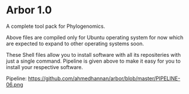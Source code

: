 # Arbor 1.0
A complete tool pack for Phylogenomics. 

Above files are compiled only for Ubuntu operating system for now which are expected to expand to other operating systems soon.

These Shell files allow you to install software with all its repositeries with just a single command. Pipeline is given above to make it easy for you to install your respective software.

Pipeline: https://github.com/ahmedhannan/arbor/blob/master/PIPELINE-06.png
